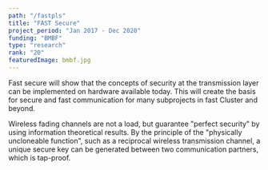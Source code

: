 ```yaml
---
path: "/fastpls"
title: "FAST Secure"
project_period: "Jan 2017 - Dec 2020"
funding: "BMBF"
type: "research"
rank: "20"
featuredImage: bmbf.jpg
---
```

Fast secure will show that the concepts of security at the transmission layer can be implemented on hardware available today. This will create the basis for secure and fast communication for many subprojects in fast Cluster and beyond.

Wireless fading channels are not a load, but guarantee "perfect security" by using information theoretical results. By the principle of the "physically uncloneable function", such as a reciprocal wireless transmission channel, a unique secure key can be generated between two communication partners, which is tap-proof.
